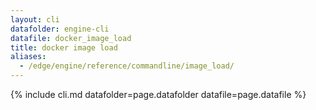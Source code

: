 ```yaml
---
layout: cli
datafolder: engine-cli
datafile: docker_image_load
title: docker image load
aliases:
  - /edge/engine/reference/commandline/image_load/
---
```

<!--
This page is automatically generated from Docker's source code. If you want to
suggest a change to the text that appears here, open a ticket or pull request
in the source repository on GitHub:

https://github.com/docker/cli
-->

{% include cli.md datafolder=page.datafolder datafile=page.datafile %}
